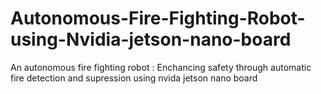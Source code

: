 # Autonomous-Fire-Fighting-Robot-using-Nvidia-jetson-nano-board
An autonomous fire fighting robot : Enchancing safety through automatic fire detection and supression using nvida jetson nano board
